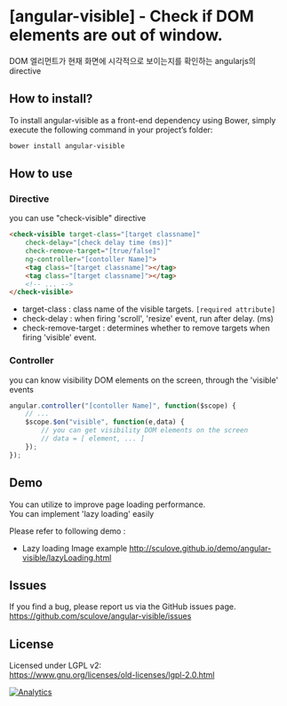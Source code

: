[angular-visible] - Check if DOM elements are out of window.
=========================================
DOM 엘리먼트가 현재 화면에 시각적으로 보이는지를 확인하는 angularjs의 directive

## How to install?
To install angular-visible as a front-end dependency using Bower, simply execute the following command in your project’s folder:
```bash
bower install angular-visible
```

## How to use

### Directive
you can use "check-visible" directive
```html
<check-visible target-class="[target classname]" 
    check-delay="[check delay time (ms)]"
    check-remove-target="[true/false]" 
    ng-controller="[contoller Name]">
    <tag class="[target classname]"></tag>
    <tag class="[target classname]"></tag>
    <!-- ... -->
</check-visible>
```
 - target-class : class name of the visible targets. `[required attribute]`
 - check-delay : when firing 'scroll', 'resize'  event, run after delay. (ms)
 - check-remove-target : determines whether to remove targets when firing 'visible' event.

### Controller
you can know visibility DOM elements on the screen, through the 'visible' events
```javascript
angular.controller("[contoller Name]", function($scope) {
    // ...
    $scope.$on("visible", function(e,data) {
        // you can get visibility DOM elements on the screen
        // data = [ element, ... ]
    });
});
```

## Demo
You can utilize to improve page loading performance.  
You can implement 'lazy loading' easily  

Please refer to following demo :   
 - Lazy loading Image example  http://sculove.github.io/demo/angular-visible/lazyLoading.html


## **Issues**
If you find a bug, please report us via the GitHub issues page.  
https://github.com/sculove/angular-visible/issues

## License
Licensed under LGPL v2:  
https://www.gnu.org/licenses/old-licenses/lgpl-2.0.html  

[![Analytics](https://ga-beacon.appspot.com/UA-37362821-7/angular-visible/readme)](https://github.com/sculove/angular-visible)
